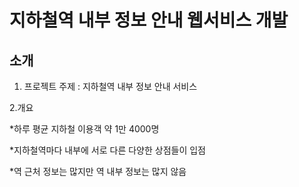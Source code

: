 # 지하철역 내부 정보 안내 웹서비스 개발
## 소개


1. 프로젝트 주제 : 지하철역 내부 정보 안내 서비스

2.개요

 *하루 평균 지하철 이용객 약 1만 4000명
 
 *지하철역마다 내부에 서로 다른 다양한 상점들이 입점
 
 *역 근처 정보는 많지만 역 내부 정보는 많지 않음

